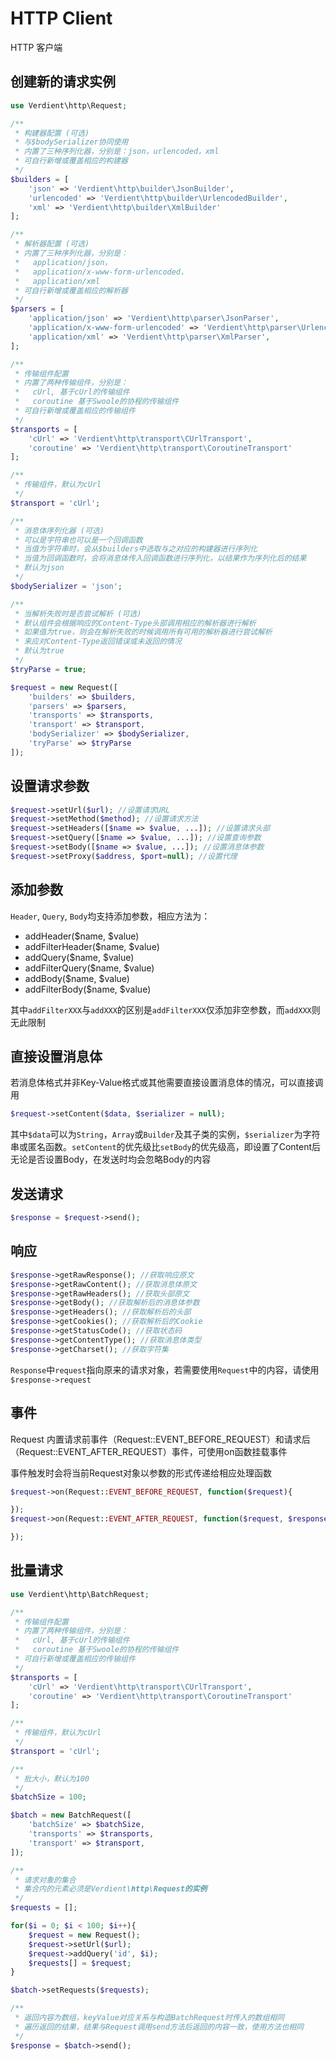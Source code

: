 # HTTP Client
HTTP 客户端

## 创建新的请求实例
```php
use Verdient\http\Request;

/**
 * 构建器配置 (可选)
 * 与$bodySerializer协同使用
 * 内置了三种序列化器，分别是：json，urlencoded，xml
 * 可自行新增或覆盖相应的构建器
 */
$builders = [
	'json' => 'Verdient\http\builder\JsonBuilder',
	'urlencoded' => 'Verdient\http\builder\UrlencodedBuilder',
	'xml' => 'Verdient\http\builder\XmlBuilder'
];

/**
 * 解析器配置 (可选)
 * 内置了三种序列化器，分别是：
 *   application/json，
 *   application/x-www-form-urlencoded，
 *   application/xml
 * 可自行新增或覆盖相应的解析器
 */
$parsers = [
	'application/json' => 'Verdient\http\parser\JsonParser',
	'application/x-www-form-urlencoded' => 'Verdient\http\parser\UrlencodedParser',
	'application/xml' => 'Verdient\http\parser\XmlParser',
];

/**
 * 传输组件配置
 * 内置了两种传输组件，分别是：
 *   cUrl, 基于cUrl的传输组件
 *   coroutine 基于Swoole的协程的传输组件
 * 可自行新增或覆盖相应的传输组件
 */
$transports = [
	'cUrl' => 'Verdient\http\transport\CUrlTransport',
	'coroutine' => 'Verdient\http\transport\CoroutineTransport'
];

/**
 * 传输组件，默认为cUrl
 */
$transport = 'cUrl';

/**
 * 消息体序列化器 (可选)
 * 可以是字符串也可以是一个回调函数
 * 当值为字符串时，会从$builders中选取与之对应的构建器进行序列化
 * 当值为回调函数时，会将消息体传入回调函数进行序列化，以结果作为序列化后的结果
 * 默认为json
 */
$bodySerializer = 'json';

/**
 * 当解析失败时是否尝试解析 (可选)
 * 默认组件会根据响应的Content-Type头部调用相应的解析器进行解析
 * 如果值为true，则会在解析失败的时候调用所有可用的解析器进行尝试解析
 * 来应对Content-Type返回错误或未返回的情况
 * 默认为true
 */
$tryParse = true;

$request = new Request([
	'builders' => $builders,
	'parsers' => $parsers,
	'transports' => $transports,
	'transport' => $transport,
	'bodySerializer' => $bodySerializer,
	'tryParse' => $tryParse
]);
```
## 设置请求参数
```php
$request->setUrl($url); //设置请求URL
$request->setMethod($method); //设置请求方法
$request->setHeaders([$name => $value, ...]); //设置请求头部
$request->setQuery([$name => $value, ...]); //设置查询参数
$request->setBody([$name => $value, ...]); //设置消息体参数
$request->setProxy($address, $port=null); //设置代理
```
## 添加参数
`Header`, `Query`, `Body`均支持添加参数，相应方法为：
- addHeader($name, $value)
- addFilterHeader($name, $value)
- addQuery($name, $value)
- addFilterQuery($name, $value)
- addBody($name, $value)
- addFilterBody($name, $value)

其中`addFilterXXX`与`addXXX`的区别是`addFilterXXX`仅添加非空参数，而`addXXX`则无此限制
## 直接设置消息体
若消息体格式并非Key-Value格式或其他需要直接设置消息体的情况，可以直接调用
```php
$request->setContent($data, $serializer = null);
```
其中`$data`可以为`String`，`Array`或`Builder`及其子类的实例，`$serializer`为字符串或匿名函数。`setContent`的优先级比`setBody`的优先级高，即设置了Content后无论是否设置Body，在发送时均会忽略Body的内容
## 发送请求
```php
$response = $request->send();
```
## 响应
```php
$response->getRawResponse(); //获取响应原文
$response->getRawContent(); //获取消息体原文
$response->getRawHeaders(); //获取头部原文
$response->getBody(); //获取解析后的消息体参数
$response->getHeaders(); //获取解析后的头部
$response->getCookies(); //获取解析后的Cookie
$response->getStatusCode(); //获取状态码
$response->getContentType(); //获取消息体类型
$response->getCharset(); //获取字符集
```
`Response`中`request`指向原来的请求对象，若需要使用`Request`中的内容，请使用`$response->request`
## 事件
Request 内置请求前事件（Request::EVENT_BEFORE_REQUEST）和请求后（Request::EVENT_AFTER_REQUEST）事件，可使用on函数挂载事件

事件触发时会将当前Request对象以参数的形式传递给相应处理函数
```php
$request->on(Request::EVENT_BEFORE_REQUEST, function($request){

});
$request->on(Request::EVENT_AFTER_REQUEST, function($request, $response){

});
```
## 批量请求
```php
use Verdient\http\BatchRequest;

/**
 * 传输组件配置
 * 内置了两种传输组件，分别是：
 *   cUrl, 基于cUrl的传输组件
 *   coroutine 基于Swoole的协程的传输组件
 * 可自行新增或覆盖相应的传输组件
 */
$transports = [
	'cUrl' => 'Verdient\http\transport\CUrlTransport',
	'coroutine' => 'Verdient\http\transport\CoroutineTransport'
];

/**
 * 传输组件，默认为cUrl
 */
$transport = 'cUrl';

/**
 * 批大小，默认为100
 */
$batchSize = 100;

$batch = new BatchRequest([
	'batchSize' => $batchSize,
	'transports' => $transports,
	'transport' => $transport,
]);

/**
 * 请求对象的集合
 * 集合内的元素必须是Verdient\http\Request的实例
 */
$requests = [];

for($i = 0; $i < 100; $i++){
	$request = new Request();
	$request->setUrl($url);
	$request->addQuery('id', $i);
	$requests[] = $request;
}

$batch->setRequests($requests);

/**
 * 返回内容为数组，keyValue对应关系与构造BatchRequest时传入的数组相同
 * 遍历返回的结果，结果与Request调用send方法后返回的内容一致，使用方法也相同
 */
$response = $batch->send();
```